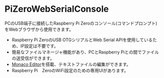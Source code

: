 # PiZeroWebSerialConsole
PCのUSB端子に接続したRaspberry Pi Zeroのコンソール(コマンドプロンプト)をWebブラウザから使用できます。

* Raspberry Pi ZeroのUSB OTGシリアルとWeb Serial APIを使用しているため、IP設定は不要です。
* 簡易なファイルマネージャ機能があり、PCとRaspberry Piとの間でファイルの送受信ができます。
* [Monaco Editor](https://microsoft.github.io/monaco-editor/)を搭載、テキストファイルの編集ができます。
* Raspberry Pi　ZeroのWiFi設定のための専用UIがあります。

